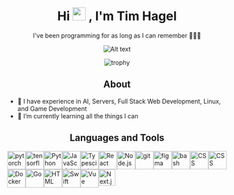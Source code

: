 <div align="center">
<h1> Hi <img src="https://media.giphy.com/media/hvRJCLFzcasrR4ia7z/giphy.gif" width="30px">  , I'm Tim Hagel </br> 
</h1>
  
<p align="center">I've been programming for as long as I can remember 👨🏻‍💻</p>
</div>

<p align="center">
    <img src="https://spotify-recently-played-readme.vercel.app/api?user=fun0time" alt="Alt text">
</p>

<p align="center">
        <img src="https://github-profile-trophy.vercel.app/?username=timhagel&theme=chalk&column=-1&no-frame=true" alt="trophy">
</p>

<div align="center"><h2>About</h1></div>

- 👀 I have experience in AI, Servers, Full Stack Web Development, Linux, and Game Development
- 🌱 I’m currently learning all the things I can

<div align="center"><h2>Languages and Tools</h1></div>

<div style="display: flex; flex-wrap: wrap;">
<a href="https://pytorch.org/" target="_blank"> <img src="https://raw.githubusercontent.com/rahul-jha98/github_readme_icons/main/language_and_tools/square/pytorch/pytorch.svg" alt="pytorch" height="42px"/></a> 
<a href="https://www.tensorflow.org" target="_blank"> <img src="https://raw.githubusercontent.com/rahul-jha98/github_readme_icons/main/language_and_tools/square/tensorflow/tensorflow.svg" alt="tensorflow" height="42px"/></a> 
<a href="https://www.python.org" target="_blank"><img alt="Python" height ="42px" src="https://raw.githubusercontent.com/rahul-jha98/github_readme_icons/main/language_and_tools/square/python/python.svg"></a>
<a href="https://developer.mozilla.org/en-US/docs/Web/JavaScript" target="_blank"> <img alt="JavaScript" height ="42px"  src="https://raw.githubusercontent.com/rahul-jha98/github_readme_icons/main/language_and_tools/square/javascript/javascript.svg"></a>
<a href="https://www.typescriptlang.org/" target="_blank"><img alt="Typescirpt" height ="42px" src="https://raw.githubusercontent.com/rahul-jha98/github_readme_icons/main/language_and_tools/square/typescript/typescript.svg"></a>
<a href="https://reactjs.org/" target="_blank"> <img alt="React" height ="42px" src="https://raw.githubusercontent.com/rahul-jha98/github_readme_icons/main/language_and_tools/square/react/react.svg"></a>
<a href="https://nodejs.org" target="_blank"><img alt="Node.js" height ="42px" src="https://raw.githubusercontent.com/rahul-jha98/github_readme_icons/main/language_and_tools/square/node/node.svg"></a>
<a href="https://git-scm.com/" target="_blank"> <img src="https://raw.githubusercontent.com/rahul-jha98/github_readme_icons/main/language_and_tools/square/git-scm/git-scm.svg" alt="git" height='42px'/></a>
<a href="https://www.figma.com/" target="_blank"> <img src="https://raw.githubusercontent.com/rahul-jha98/github_readme_icons/main/language_and_tools/square/figma/figma.svg" alt="figma" height='42px'/></a>
<a href="x-man-page://bash" target="_blank"> <img src="https://raw.githubusercontent.com/rahul-jha98/README_icons/4d06112f039d3d302017842f696129642a58f6a5/language_and_tools/square/bash/bash-colored.svg" alt="bash" height='42px'/></a>
<a href="https://learn.microsoft.com/en-us/dotnet/csharp/" target="_blank"> 
<img src="https://raw.githubusercontent.com/rahul-jha98/README_icons/4d06112f039d3d302017842f696129642a58f6a5/language_and_tools/square/c%23/c%23.svg" alt="CSS" height='42px'/></a>
<a href="https://developer.mozilla.org/en-US/docs/Web/CSS" target="_blank"> 
<img src="https://raw.githubusercontent.com/rahul-jha98/README_icons/4d06112f039d3d302017842f696129642a58f6a5/language_and_tools/square/css/css.svg" alt="CSS" height='42px'/></a>
<a href="https://www.docker.com/" target="_blank"> 
<img src="https://raw.githubusercontent.com/rahul-jha98/README_icons/4d06112f039d3d302017842f696129642a58f6a5/language_and_tools/square/docker/docker.svg" alt="Docker" height='42px'/></a>
<a href="https://go.dev/" target="_blank"> 
<img src="https://raw.githubusercontent.com/rahul-jha98/README_icons/4d06112f039d3d302017842f696129642a58f6a5/language_and_tools/square/go/go.svg" alt="Go" height='42px'/></a>
<a href="https://developer.mozilla.org/en-US/docs/Web/HTML" target="_blank"> 
<img src="https://raw.githubusercontent.com/rahul-jha98/README_icons/4d06112f039d3d302017842f696129642a58f6a5/language_and_tools/square/html/html.svg" alt="HTML" height='42px'/></a>
<a href="https://www.swift.org/" target="_blank"> 
<img src="https://raw.githubusercontent.com/rahul-jha98/README_icons/4d06112f039d3d302017842f696129642a58f6a5/language_and_tools/square/swift/swift.svg" alt="Swift" height='42px'/></a>
<a href="https://vuejs.org/" target="_blank"> 
<img src="https://raw.githubusercontent.com/rahul-jha98/README_icons/4d06112f039d3d302017842f696129642a58f6a5/language_and_tools/square/vue/vue.svg" alt="Vue" height='42px'/></a>
<a href="https://nextjs.org/" target="_blank"> 
<img src="https://cdn.worldvectorlogo.com/logos/next-js.svg" alt="Next.js" height='38px'/></a>
</div>
